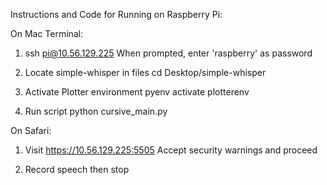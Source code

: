 Instructions and Code for Running on Raspberry Pi:

On Mac Terminal:
1. ssh pi@10.56.129.225
When prompted, enter 'raspberry' as password

2. Locate simple-whisper in files
cd Desktop/simple-whisper

5. Activate Plotter environment
pyenv activate plotterenv


6. Run script
python cursive_main.py

On Safari:
1. Visit https://10.56.129.225:5505
Accept security warnings and proceed

2. Record speech then stop
